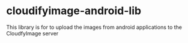 # cloudifyimage-android-lib
This library is for to upload the images from android applications to the CloudfyImage server
